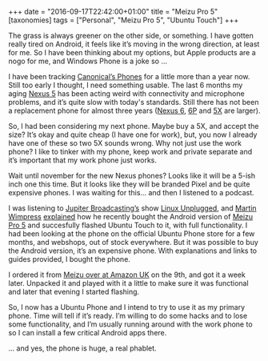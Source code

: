 +++
date = "2016-09-17T22:42:00+01:00"
title = "Meizu Pro 5"
[taxonomies]
tags = ["Personal", "Meizu Pro 5", "Ubuntu Touch"]
+++

The grass is always greener on the other side, or something. I have gotten really tired on Android, it feels like it’s moving in the wrong direction, at least for me. So I have been thinking about my options, but Apple products are a nogo for me, and Windows Phone is a joke so ...

I have been tracking [Canonical’s Phones][1] for a little more than a year now. Still too early I thought, I need something usable. The last 6 months my aging [Nexus 5][2] has been acting weird with connectivity and microphone problems, and it’s quite slow with today's standards. Still there has not been a replacement phone for almost three years ([Nexus 6][3], [6P][4] and [5X][5] are larger).

So, I had been considering my next phone. Maybe buy a 5X, and accept the size? It’s okay and quite cheap (I have one for work), but, you now I already have one of these so two 5X sounds wrong. Why not just use the work phone? I like to tinker with my phone, keep work and private separate and it’s important that my work phone just works.

Wait until november for the new Nexus phones? Looks like it will be a 5-ish inch one this time. But it looks like they will be branded Pixel and be quite expensive phones. I was waiting for this… and then I listened to a podcast.

I was listening to [Jupiter Broadcasting’s][6] show [Linux Unplugged][7], and [Martin Wimpress][10] [explained][8] how he recently bought the Android version of [Meizu Pro 5][11] and succesfully flashed Ubuntu Touch to it, with full functionality. I had been looking at the phone on the official Ubuntu Phone store for a few months, and webshops, out of stock everywhere. But it was possible to buy the Android version, it’s an expensive phone. With explanations and links to guides provided, I bought the phone.

I ordered it from [Meizu over at Amazon UK][9] on the 9th, and got it a week later. Unpacked it and played with it a little to make sure it was functional and later that evening I started flashing.

So, I now has a Ubuntu Phone and I intend to try to use it as my primary phone. Time will tell if it’s ready. I’m willing to do some hacks and to lose some functionality, and I’m usually running around with the work phone to so I can install a few critical Android apps there.

... and yes, the phone is huge, a real phablet.

[1]: http://www.ubuntu.com/phone
[2]: https://en.wikipedia.org/wiki/Nexus_5
[3]: https://en.wikipedia.org/wiki/Nexus_6
[4]: https://en.wikipedia.org/wiki/Nexus_6P
[5]: https://en.wikipedia.org/wiki/Nexus_5X
[6]: http://www.jupiterbroadcasting.com
[7]: http://www.jupiterbroadcasting.com/show/linuxun/
[8]: http://www.jupiterbroadcasting.com/102656/binary-decisions-lup-160/
[9]: https://www.amazon.co.uk/Meizu/b/?ie=UTF8&node=1746105031&field-lbr_brands_browse-bin=Meizu
[10]: https://flexion.org/pages/about/
[11]: https://en.wikipedia.org/wiki/Meizu_Pro_5
